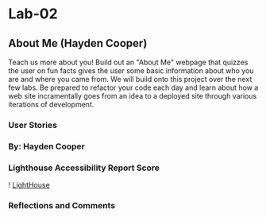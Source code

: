 # Lab-02

## About Me (Hayden Cooper)

<!-- Grew up in Knoxville, TN attended L&N Stem Academy was apart of the first Graduating class in 2014, Followed by enlistment in the US Navy. Avid lover of all things associated with the outdoors lover of golf, snowboarding, boating, and avid brewery explore. Some of my favorite travel destinantions have been Glen Wood Springs, CO, Salt Lkae City, UT, and I love seeing amazing mountain ranges with a historical compontent to them. I have had multiple jobs since leaving the Navy ranging from Law Enforcment, Porject Mnager, and currently a business owner. I have a goal to ski at all resorts in Colorado and Utah in my lifetime. -->

Teach us more about you! Build out an "About Me" webpage that quizzes the user on fun facts gives the user some basic information about who you are and where you came from. We will build onto this project over the next few labs. Be prepared to refactor your code each day and learn about how a web site incramentally goes from an idea to a deployed site through various iterations of development.

### User Stories

### By: Hayden Cooper

### Lighthouse Accessibility Report Score

! [LightHouse](./IMG/Screenshot%202023-03-07%20at%2010.28.31%20PM.png)

### Reflections and Comments
